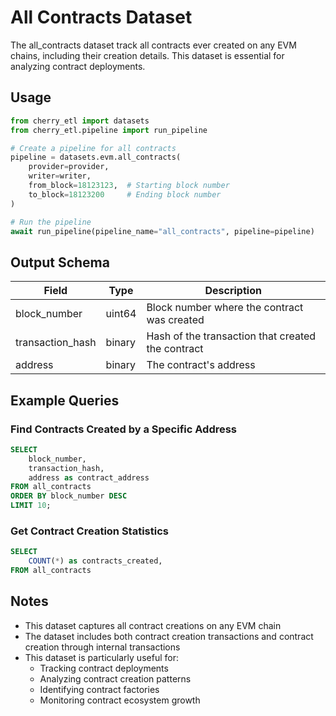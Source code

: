 # All Contracts Dataset

The all_contracts dataset track all contracts ever created on any EVM chains, including their creation details. This dataset is essential for analyzing contract deployments.

## Usage

```python
from cherry_etl import datasets
from cherry_etl.pipeline import run_pipeline

# Create a pipeline for all contracts
pipeline = datasets.evm.all_contracts(
    provider=provider,
    writer=writer,
    from_block=18123123,  # Starting block number
    to_block=18123200     # Ending block number
)

# Run the pipeline
await run_pipeline(pipeline_name="all_contracts", pipeline=pipeline)
```

## Output Schema

| Field | Type | Description |
|-------|------|-------------|
| block_number | uint64 | Block number where the contract was created |
| transaction_hash | binary | Hash of the transaction that created the contract |
| address | binary | The contract's address |

## Example Queries

### Find Contracts Created by a Specific Address

```sql
SELECT 
    block_number,
    transaction_hash,
    address as contract_address
FROM all_contracts
ORDER BY block_number DESC
LIMIT 10;
```

### Get Contract Creation Statistics

```sql
SELECT 
    COUNT(*) as contracts_created,
FROM all_contracts
```

## Notes

- This dataset captures all contract creations on any EVM chain
- The dataset includes both contract creation transactions and contract creation through internal transactions
- This dataset is particularly useful for:
  - Tracking contract deployments
  - Analyzing contract creation patterns
  - Identifying contract factories
  - Monitoring contract ecosystem growth
